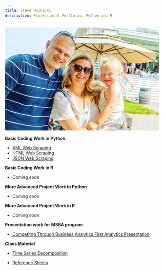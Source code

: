 ```yaml
---
title: Steve Hojnicki 
description: Professional Portfolio: Python and R
---
```


![My Picture](/pics/family.jpg)

<b> Basic Coding Work in Python </b>
- [XML Web Scraping](https://github.com/Hojnicki/basiccoding/blob/master/xml_scrape.py)
- [HTML Web Scraping](https://github.com/Hojnicki/basiccoding/blob/master/html_scrape.py)
- [JSON Web Scraping](https://github.com/Hojnicki/basiccoding/blob/master/json_scrape.py)

<b> Basic Coding Work in R </b>
- Coming soon

<b> More Advanced Project Work in Python </b>
- Coming soon

<b> More Advanced Project Work in R </b>
- Coming soon

<b> Presentation work for MSBA program </b>

- [Competitng Through Business Analytics First Analytics Presentation](/CTBAAnalyticsPresentation/index.md)

<b> Class Material </b>

- [Time Series Decomposition](/timeseries/index.md)

- [Reference Sheets](https://github.com/Hojnicki/cheatsheets)
